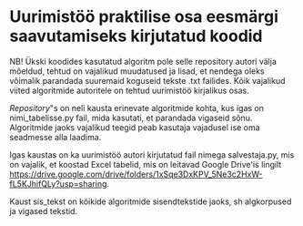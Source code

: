 # Uurimistöö praktilise osa eesmärgi saavutamiseks kirjutatud koodid

NB! Ükski koodides kasutatud algoritm pole selle repository autori välja mõeldud, tehtud on vajalikud muudatused ja lisad, et nendega oleks võimalik parandada suuremaid koguseid tekste .txt failides. Kõik vajalikud viited algoritmide autoritele on tehtud uurimistöö kirjalikus osas.

_Repository_"s on neli kausta erinevate algoritmide kohta, kus igas on nimi_tabelisse.py fail, mida kasutati, et parandada vigaseid sõnu. Algoritmide jaoks vajalikud teegid peab kasutaja vajadusel ise oma seadmesse alla laadima. 

Igas kaustas on ka uurimistöö autori kirjutatud fail nimega salvestaja.py, mis on vajalik, et koostad Excel tabelid, mis on leitavad Google Drive'is lingilt https://drive.google.com/drive/folders/1xSqe3DxKPV_5Ne3c2HxW-fL5KJhifQLy?usp=sharing. 

Kaust sis_tekst on kõikide algoritmide sisendtekstide jaoks, sh algkorpused ja vigased tekstid.
